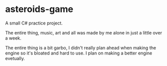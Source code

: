 # asteroids-game
A small C# practice project.

The entire thing, music, art and all was made by me alone in just a little over a week.

The entire thing is a bit garbo, I didn't really plan ahead when making the engine so it's bloated and hard to use.
I plan on making a better engine evetually.
